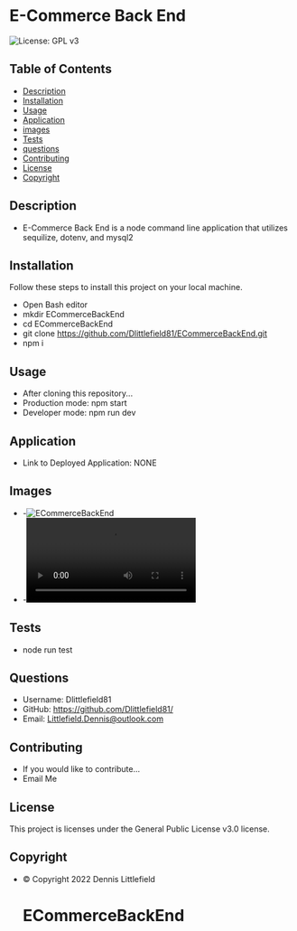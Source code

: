 
# E-Commerce Back End
![License: GPL v3](https://img.shields.io/badge/License-GPLv3-blue.svg)


## Table of Contents
- [Description](#description)
- [Installation](#installation)
- [Usage](#usage)
- [Application](#application)
- [images](#images)
- [Tests](#tests)
- [questions](#questions)
- [Contributing](#contributing)
- [License](#license)
- [Copyright](#copyright)


## Description
- E-Commerce Back End is a node command line application that utilizes sequilize, dotenv, and mysql2


## Installation
Follow these steps to install this project on your local machine.
- Open Bash editor
- mkdir ECommerceBackEnd
- cd ECommerceBackEnd
- git clone https://github.com/Dlittlefield81/ECommerceBackEnd.git
- npm i


## Usage
- After cloning this repository...
- Production mode: npm start
- Developer mode: npm run dev

## Application
- Link to Deployed Application: NONE


## Images
- -![ECommerceBackEnd](./assets/images/ECommerceBackEnd.gif)
- -![VIEW DEMO VIDEO](./assets/images/ECommerceBackEnd.webm)

## Tests
- node run test


## Questions
- Username: Dlittlefield81
- GitHub: https://github.com/Dlittlefield81/
- Email: Littlefield.Dennis@outlook.com


## Contributing
- If you would like to contribute...
- Email Me


## License
   This project is licenses under the General Public License v3.0 license.



## Copyright
- © Copyright 2022 Dennis Littlefield
    # ECommerceBackEnd
